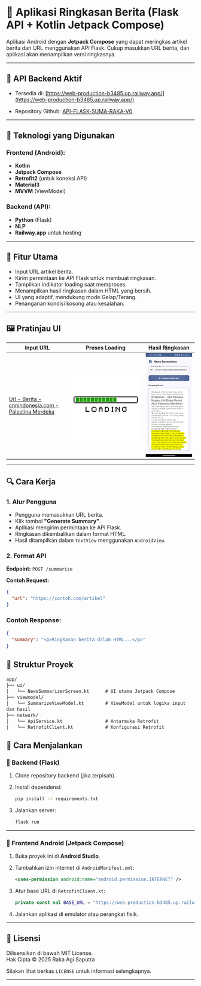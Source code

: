 # 📰 Aplikasi Ringkasan Berita (Flask API + Kotlin Jetpack Compose)

Aplikasi Android dengan **Jetpack Compose** yang dapat meringkas artikel berita dari URL menggunakan API Flask. Cukup masukkan URL berita, dan aplikasi akan menampilkan versi ringkasnya.

---

## 🔗 API Backend Aktif

- Tersedia di: [https://web-production-b3485.up.railway.app/](https://web-production-b3485.up.railway.app/)

- Repository Github: [API-FLASK-SUMA-RAKA-V0](https://github.com/RakaAgiSaputra/summarize-api-flask-v0.git)

---

## 📱 Teknologi yang Digunakan

### Frontend (Android):
- **Kotlin**
- **Jetpack Compose**
- **Retrofit2** (untuk koneksi API)
- **Material3**
- **MVVM** (ViewModel)

### Backend (API):
- **Python** (Flask)
- **NLP** 
- **Railway.app** untuk hosting

---

## 🧠 Fitur Utama

- Input URL artikel berita.
- Kirim permintaan ke API Flask untuk membuat ringkasan.
- Tampilkan indikator loading saat memproses.
- Menampilkan hasil ringkasan dalam HTML yang bersih.
- UI yang adaptif, mendukung mode Gelap/Terang.
- Penanganan kondisi kosong atau kesalahan.

---

## 🖼 Pratinjau UI

| Input URL | Proses Loading | Hasil Ringkasan |
|---|---|---|
| [Url - Berita - cnnindonesia.com - Palestina Merdeka](https://www.cnnindonesia.com/internasional/20240529065909-134-1103128/negara-eropa-mulai-resmi-akui-palestina-merdeka-apa-dampaknya?_gl=1*1hblvjw*_ga*ckJxQlpCbXZKQVFpUF9McUlwVWFySk50S01xZ19Pc3MwTjBtdlR0aDdXSm5uUlpnU1NkTDlqTHlXZmxjQVV0eg..*_ga_HPHHPFJMXH*MTc0OTM4ODI3Ni4xLjEuMTc0OTM4ODI3Ni4wLjAuMA) | ![](app/src/main/res/drawable/image.png) | ![](app/src/main/res/drawable/Hasil.jpeg) |

---


## 🔍 Cara Kerja

### 1. Alur Pengguna
- Pengguna memasukkan URL berita.
- Klik tombol **"Generate Summary"**.
- Aplikasi mengirim permintaan ke API Flask.
- Ringkasan dikembalikan dalam format HTML.
- Hasil ditampilkan dalam `TextView` menggunakan `AndroidView`.

### 2. Format API

**Endpoint:** `POST /summarize`

**Contoh Request:**
```json
{
  "url": "https://contoh.com/artikel"
}
```


### Contoh Response:

```json
{
  "summary": "<p>Ringkasan berita dalam HTML...</p>"
}

```

## 📂 Struktur Proyek

```
app/
├── ui/
│   └── NewsSummarizerScreen.kt      # UI utama Jetpack Compose
├── viewmodel/
│   └── SummarizeViewModel.kt        # ViewModel untuk logika input dan hasil
├── network/
│   └── ApiService.kt                # Antarmuka Retrofit
│   └── RetrofitClient.kt            # Konfigurasi Retrofit
```

## 🚀 Cara Menjalankan

### 🔧 Backend (Flask)

1. Clone repository backend (jika terpisah).
2. Install dependensi:

    ```bash
    pip install -r requirements.txt
    ```

3. Jalankan server:

    ```bash
    flask run
    ```

---

### 📱 Frontend Android (Jetpack Compose)

1. Buka proyek ini di **Android Studio**.
2. Tambahkan izin internet di `AndroidManifest.xml`:

    ```xml
    <uses-permission android:name="android.permission.INTERNET" />
    ```

3. Atur base URL di `RetrofitClient.kt`:

    ```kotlin
    private const val BASE_URL = "https://web-production-b3485.up.railway.app/"
    ```

4. Jalankan aplikasi di emulator atau perangkat fisik.

---

## 📄 Lisensi

Dilisensikan di bawah MIT License.  
Hak Cipta © 2025 Raka Agi Saputra

Silakan lihat berkas `LICENSE` untuk informasi selengkapnya.

---

